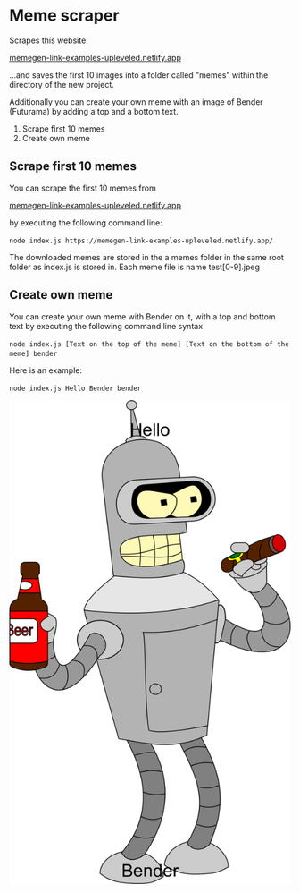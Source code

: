 # Meme scraper

Scrapes this website:

[memegen-link-examples-upleveled.netlify.app](https://memegen-link-examples-upleveled.netlify.app/)

...and saves the first 10 images into a folder called "memes" within the directory of the new project.

Additionally you can create your own meme with an image of Bender (Futurama) by adding a top and a bottom text.

1. Scrape first 10 memes
2. Create own meme

## Scrape first 10 memes

You can scrape the first 10 memes from

[memegen-link-examples-upleveled.netlify.app](https://memegen-link-examples-upleveled.netlify.app/)

by executing the following command line:

`node index.js https://memegen-link-examples-upleveled.netlify.app/`

The downloaded memes are stored in the a memes folder in the same root folder as index.js is stored in.
Each meme file is name test[0-9].jpeg

## Create own meme

You can create your own meme with Bender on it, with a top and bottom text by executing the following command line syntax

`node index.js [Text on the top of the meme] [Text on the bottom of the meme] bender`

Here is an example:

`node index.js Hello Bender bender`

![Bender with "Hello Bender" text generated into the image](bender.jpg)
